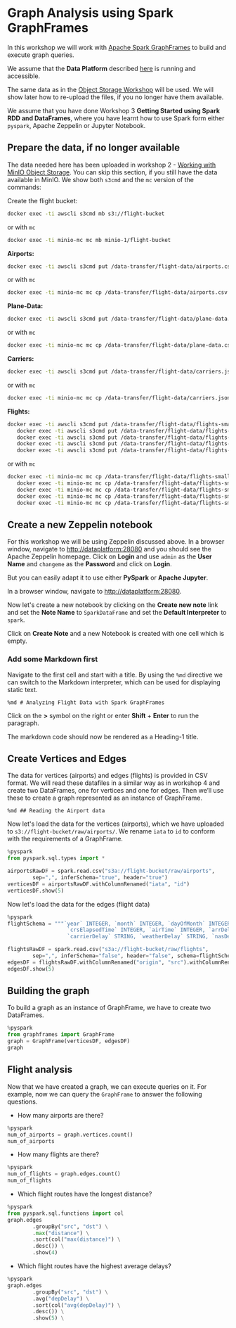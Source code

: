 # Graph Analysis using Spark GraphFrames

In this workshop we will work with [Apache Spark GraphFrames](https://graphframes.github.io/graphframes/docs/_site/index.html) to build and execute graph queries.

We assume that the **Data Platform** described [here](../01-environment) is running and accessible. 

The same data as in the [Object Storage Workshop](../02-object-storage/README.md) will be used. We will show later how to re-upload the files, if you no longer have them available.

We assume that you have done Workshop 3 **Getting Started using Spark RDD and DataFrames**, where you have learnt how to use Spark form either `pyspark`, Apache Zeppelin or Jupyter Notebook. 
 
## Prepare the data, if no longer available

The data needed here has been uploaded in workshop 2 - [Working with MinIO Object Storage](02-object-storage). You can skip this section, if you still have the data available in MinIO. We show both `s3cmd` and the `mc` version of the commands:

Create the flight bucket:

```bash
docker exec -ti awscli s3cmd mb s3://flight-bucket
```

or with `mc`
 
```bash
docker exec -ti minio-mc mc mb minio-1/flight-bucket
```

**Airports:**

```bash
docker exec -ti awscli s3cmd put /data-transfer/flight-data/airports.csv s3://flight-bucket/raw/airports/airports.csv
```

or with `mc`

```bash
docker exec -ti minio-mc mc cp /data-transfer/flight-data/airports.csv minio-1/flight-bucket/raw/airports/airports.csv
```

**Plane-Data:**

```bash
docker exec -ti awscli s3cmd put /data-transfer/flight-data/plane-data.csv s3://flight-bucket/raw/planes/plane-data.csv
```

or with `mc`

```bash
docker exec -ti minio-mc mc cp /data-transfer/flight-data/plane-data.csv minio-1/flight-bucket/raw/planes/plane-data.csv
```

**Carriers:**

```bash
docker exec -ti awscli s3cmd put /data-transfer/flight-data/carriers.json s3://flight-bucket/raw/carriers/carriers.json
```

or with `mc`

```bash
docker exec -ti minio-mc mc cp /data-transfer/flight-data/carriers.json minio-1/flight-bucket/raw/carriers/carriers.json
```

**Flights:**

```bash
docker exec -ti awscli s3cmd put /data-transfer/flight-data/flights-small/flights_2008_4_1.csv s3://flight-bucket/raw/flights/ &&
   docker exec -ti awscli s3cmd put /data-transfer/flight-data/flights-small/flights_2008_4_2.csv s3://flight-bucket/raw/flights/ &&
   docker exec -ti awscli s3cmd put /data-transfer/flight-data/flights-small/flights_2008_5_1.csv s3://flight-bucket/raw/flights/ &&
   docker exec -ti awscli s3cmd put /data-transfer/flight-data/flights-small/flights_2008_5_2.csv s3://flight-bucket/raw/flights/ &&
   docker exec -ti awscli s3cmd put /data-transfer/flight-data/flights-small/flights_2008_5_3.csv s3://flight-bucket/raw/flights/
```

or with `mc`

```bash
docker exec -ti minio-mc mc cp /data-transfer/flight-data/flights-small/flights_2008_4_1.csv minio-1/flight-bucket/raw/flights/ &&
   docker exec -ti minio-mc mc cp /data-transfer/flight-data/flights-small/flights_2008_4_2.csv minio-1/flight-bucket/raw/flights/ &&
   docker exec -ti minio-mc mc cp /data-transfer/flight-data/flights-small/flights_2008_5_1.csv minio-1/flight-bucket/raw/flights/ &&
   docker exec -ti minio-mc mc cp /data-transfer/flight-data/flights-small/flights_2008_5_2.csv minio-1/flight-bucket/raw/flights/ &&
   docker exec -ti minio-mc mc cp /data-transfer/flight-data/flights-small/flights_2008_5_3.csv minio-1/flight-bucket/raw/flights/
```

## Create a new Zeppelin notebook

For this workshop we will be using Zeppelin discussed above. In a browser window, navigate to <http://dataplatform:28080> and you should see the Apache Zeppelin homepage. Click on **Login** and use `admin` as the **User Name** and `changeme` as the **Password** and click on **Login**. 

But you can easily adapt it to use either **PySpark** or **Apache Jupyter**.

In a browser window, navigate to <http://dataplatform:28080>.

Now let's create a new notebook by clicking on the **Create new note** link and set the **Note Name** to `SparkDataFrame` and set the **Default Interpreter** to `spark`. 

Click on **Create Note** and a new Notebook is created with one cell which is empty. 

### Add some Markdown first

Navigate to the first cell and start with a title. By using the `%md` directive we can switch to the Markdown interpreter, which can be used for displaying static text.

```
%md # Analyzing Flight Data with Spark GraphFrames
```

Click on the **>** symbol on the right or enter **Shift** + **Enter** to run the paragraph.

The markdown code should now be rendered as a Heading-1 title.

## Create Vertices and Edges

The data for vertices (airports) and edges (flights) is provided in CSV format. We will read these datafiles in a similar way as in workshop 4 and create two DataFrames, one for vertices and one for edges. Then we’ll use these to create a graph represented as an instance of GraphFrame.

```
%md ## Reading the Airport data
```

Now let's load the data for the vertices (airports), which we have uploaded to `s3://flight-bucket/raw/airports/`. We rename `iata` to `id` to conform with the requirements of a GraphFrame.

```python
%pyspark
from pyspark.sql.types import *

airportsRawDF = spark.read.csv("s3a://flight-bucket/raw/airports", 
    	sep=",", inferSchema="true", header="true")
verticesDF = airportsRawDF.withColumnRenamed("iata", "id")
verticesDF.show(5)
```

Now let's load the data for the edges (flight data)

```python
%pyspark
flightSchema = """`year` INTEGER, `month` INTEGER, `dayOfMonth` INTEGER,  `dayOfWeek` INTEGER, `depTime` INTEGER, `crsDepTime` INTEGER, `arrTime` INTEGER, `crsArrTime` INTEGER, `uniqueCarrier` STRING, `flightNum` STRING, `tailNum` STRING, `actualElapsedTime` INTEGER,
                   `crsElapsedTime` INTEGER, `airTime` INTEGER, `arrDelay` INTEGER,`depDelay` INTEGER,`origin` STRING, `destination` STRING, `distance` INTEGER, `taxiIn` INTEGER, `taxiOut` INTEGER, `cancelled` STRING, `cancellationCode` STRING, `diverted` STRING, 
                   `carrierDelay` STRING, `weatherDelay` STRING, `nasDelay` STRING, `securityDelay` STRING, `lateAircraftDelay` STRING"""

flightsRawDF = spark.read.csv("s3a://flight-bucket/raw/flights", 
    	sep=",", inferSchema="false", header="false", schema=flightSchema)
edgesDF = flightsRawDF.withColumnRenamed("origin", "src").withColumnRenamed("destination", "dst")
edgesDF.show(5)
```

## Building the graph

To build a graph as an instance of GraphFrame, we have to create two DataFrames. 

```python
%pyspark
from graphframes import GraphFrame
graph = GraphFrame(verticesDF, edgesDF)
graph
```

## Flight analysis

Now that we have created a graph, we can execute queries on it. For example, now we can query the `GraphFrame` to answer the following questions.

* How many airports are there?

```python
%pyspark
num_of_airports = graph.vertices.count()
num_of_airports
```

* How many flights are there?

```python
%pyspark
num_of_flights = graph.edges.count()
num_of_flights
```
	
* Which flight routes have the longest distance?

```python
%pyspark
from pyspark.sql.functions import col
graph.edges
        .groupBy("src", "dst") \
		.max("distance") \
		.sort(col("max(distance)") \
		.desc()) \
		.show(4)
```	

* Which flight routes have the highest average delays?

```python
%pyspark
graph.edges
        .groupBy("src", "dst") \
        .avg("depDelay") \
        .sort(col("avg(depDelay)") \
        .desc()) \
        .show(5) \
```	

